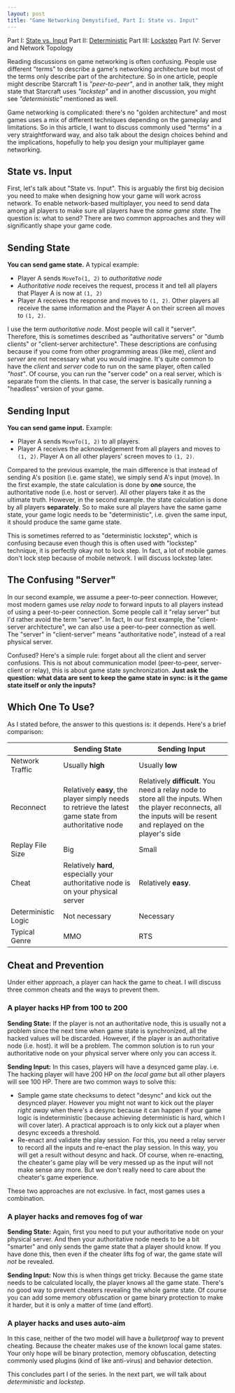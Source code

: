 ```yaml
---
layout: post
title: "Game Networking Demystified, Part I: State vs. Input"
---
```


Part I: [State vs. Input](https://ruoyusun.com/2019/03/28/game-networking-1.html)
Part II: [Deterministic](https://ruoyusun.com/2019/03/29/game-networking-2.html)
Part III: [Lockstep](https://ruoyusun.com/2019/04/06/game-networking-3.html)
Part IV: Server and Network Topology

Reading discussions on game networking is often confusing. People use different "terms" to describe a game's networking architecture but most of the terms only describe part of the architecture. So in one article, people might describe Starcraft 1 is *"peer-to-peer"*, and in another talk, they might state that Starcraft uses *"lockstep"* and in another discussion, you might see *"deterministic"* mentioned as well.

Game networking is complicated: there's no "golden architecture" and most games uses a mix of different techniques depending on the gameplay and limitations. So in this article, I want to discuss commonly used "terms" in a very straightforward way, and also talk about the design choices behind and the implications, hopefully to help you design your multiplayer game networking.

## State vs. Input

First, let's talk about "State vs. Input". This is arguably the first big decision you need to make when designing how your game will work across network. To enable network-based multiplayer, you need to send data among all players to make sure all players have the *same game state*. The question is: what to send? There are two common approaches and they will significantly shape your game code.

## Sending State

**You can send game state.** A typical example:

- Player A sends  `MoveTo(1, 2)` to *authoritative node*
- *Authoritative node* receives the request, process it and tell all players that Player A is now at `(1, 2)`
- Player A receives the response and moves to `(1, 2)`. Other players all receive the same information and the Player A on their screen all moves to `(1, 2)`.

I use the term *authoritative node*. Most people will call it "server". Therefore, this is sometimes described as "authoritative servers" or "dumb clients" or "client-server architecture". These descriptions are confusing because if you come from other programming areas (like me), *client* and *server* are not necessary what you would imagine. It's quite common to have the *client* and *server* code to run on the same player, often called *"host"*. Of course, you can run the "server code" on a real server, which is separate from the clients. In that case, the server is basically running a "headless" version of your game.

## Sending Input

**You can send game input.** Example:

- Player A sends `MoveTo(1, 2)` to all players.
- Player A receives the acknowledgement from all players and moves to `(1, 2)`. Player A on all other players' screen moves to `(1, 2)`.

Compared to the previous example, the main difference is that instead of sending A's position (i.e. game state), we simply send A's input (move). In the first example, the state calculation is done by **one** source, the authoritative node (i.e. host or server). All other players take it as the ultimate truth. However, in the second example. the state calculation is done by all players **separately**. So to make sure all players have the same game state, your game logic needs to be "deterministic", i.e. given the same input, it should produce the same game state.

This is sometimes referred to as "deterministic lockstep", which is confusing because even though this is often used with "lockstep" technique, it is perfectly okay not to lock step. In fact, a lot of mobile games don't lock step because of mobile network. I will discuss lockstep later.

## The Confusing "Server"

In our second example, we assume a peer-to-peer connection. However, most modern games use *relay node* to forward inputs to all players instead of using a peer-to-peer connection. Some people call it "relay server" but I'd rather avoid the term "server". In fact, In our first example, the "client-server architecture", we can also use a peer-to-peer connection as well. The "server" in "client-server" means "authoritative node", instead of a real physical server.

Confused? Here's a simple rule: forget about all the client and server confusions. This is not about communication model (peer-to-peer, server-client or relay), this is about game state synchronization. **Just ask the question: what data are sent to keep the game state in sync: is it the game state itself or only the inputs?**

## Which One To Use?

As I stated before, the answer to this questions is: it depends. Here's a brief comparison:

|                     | Sending State                                                | Sending Input                                                |
| ------------------- | ------------------------------------------------------------ | ------------------------------------------------------------ |
| Network Traffic     | Usually **high**                                             | Usually **low**                                              |
| Reconnect           | Relatively **easy**, the player simply needs to retrieve the latest game state from authoritative node | Relatively **difficult**. You need a relay node to store all the inputs. When the player reconnects, all the inputs will be resent and replayed on the player's side |
| Replay File Size    | Big                                                          | Small                                                        |
| Cheat               | Relatively **hard**, especially your authoritative node is on your physical server | Relatively **easy**.                                         |
| Deterministic Logic | Not necessary                                                | Necessary                                                    |
| Typical Genre       | MMO                                                          | RTS                                                          |

## Cheat and Prevention

Under either approach, a player can hack the game to cheat. I will discuss three common cheats and the ways to prevent them.

### A player hacks HP from 100 to 200

**Sending State:** If the player is not an authoritative node, this is usually not a problem since the next time when game state is synchronized, all the hacked values will be discarded. However, if the player is an authoritative node (i.e. host). it will be a problem. The common solution is to run your authoritative node on your physical server where only you can access it.

**Sending Input:** In this cases, players will have a desynced game play. i.e. The hacking player will have 200 HP on *the local game* but all other players will see 100 HP. There are two common ways to solve this:

- Sample game state checksums to detect "desync" and kick out the desynced player. However you might not want to kick out the player *right away* when there's a desync because it can happen if your game logic is indeterministic (because achieving deterministic is hard, which I will cover later). A practical approach is to only kick out a player when desync exceeds a threshold.
- Re-enact and validate the play session. For this, you need a relay server to record all the inputs and re-enact the play session. In this way, you will get a result without desync and hack. Of course, when re-enacting, the cheater's game play will be very messed up as the input will not make sense any more. But we don't really need to care about the cheater's game experience.

These two approaches are not exclusive. In fact, most games uses a combination.

### A player hacks and removes fog of war

**Sending State:** Again, first you need to put your authoritative node on your physical server. And then your authoritative node needs to be a bit "smarter" and only sends the game state that a player should know. If you have done this, then even if the cheater lifts fog of war, the game state will *not* be revealed.

**Sending Input:** Now this is when things get tricky. Because the game state needs to be calculated locally, the player knows all the game state. There's no good way to prevent cheaters revealing the whole game state. Of course you can add some memory obfuscation or game binary protection to make it harder, but it is only a matter of time (and effort).

### A player hacks and uses auto-aim

In this case, neither of the two model will have a *bulletproof* way to prevent cheating. Because the cheater makes use of the known local game states. Your only hope will be binary protection, memory obfuscation, detecting commonly used plugins (kind of like anti-virus) and behavior detection.

This concludes part I of the series. In the next part, we will talk about *deterministic* and *lockstep*.